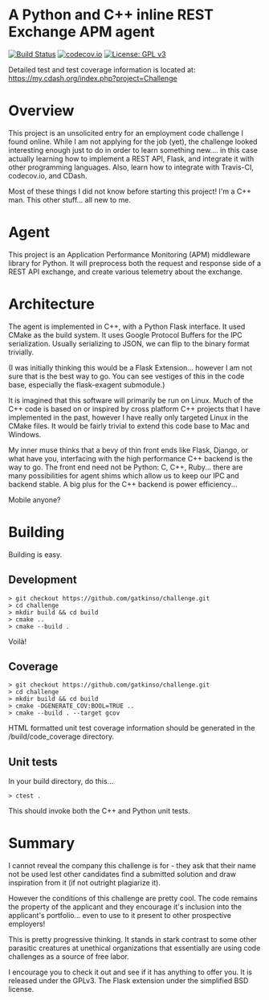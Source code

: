 # A Python and C++ inline REST Exchange APM agent

[![Build Status](https://travis-ci.org/gatkinso/challenge.svg?branch=master)](https://travis-ci.org/gatkinso/challenge) [![codecov.io](https://codecov.io/gh/gatkinso/challenge/coverage.svg?branch=master)](https://codecov.io/gh/gatkinso/challenge?branch=master) [![License: GPL v3](https://img.shields.io/badge/License-GPLv3-blue.svg)](https://www.gnu.org/licenses/gpl-3.0)

Detailed test and test coverage information is located at:
https://my.cdash.org/index.php?project=Challenge

# Overview
This project is an unsolicited entry for an employment code challenge I found online.  While I am not applying for the job (yet), the challenge looked interesting enough just to do in order to learn something new.... in this case actually learning how to implement a REST API, Flask, and integrate it with other programming languages.  Also, learn how to integrate with Travis-CI, codecov.io, and CDash.

Most of these things I did not know before starting this project!  I'm a C++ man.  This
other stuff... all new to me.

# Agent
This project is an Application Performance Monitoring (APM) middleware library for Python.  It will preprocess both the request and response side of a REST API exchange, and create various telemetry about the exchange.

# Architecture
The agent is implemented in C++, with a Python Flask interface.  It used CMake as the
build system.  It uses Google Protocol Buffers for the IPC serialization.  Usually
serializing to JSON, we can flip to the binary format trivially.

(I was initially thinking this would be a Flask Extension... however I am not sure that is the best way to go.  You can see vestiges of this in the code base, especially the flask-exagent submodule.)

It is imagined that this software will primarily be run on Linux.  Much of the C++ code is based on or inspired by cross platform C++ projects that I have implemented in the past, however I have really only targeted Linux in the CMake files.  It would be fairly trivial to extend this code base to Mac and Windows.

My inner muse thinks that a bevy of thin front ends like Flask, Django, or what have you, interfacing with the high performance C++ backend is the way to go. The front end need not be Python:  C, C++, Ruby... there are many possibilities for agent shims which allow us to keep our IPC and backend stable.  A big plus for the C++ backend is power efficiency...

Mobile anyone?

# Building
Building is easy.

## Development

```
> git checkout https://github.com/gatkinso/challenge.git
> cd challenge
> mkdir build && cd build
> cmake ..
> cmake --build .
```

Voilà!

## Coverage

```
> git checkout https://github.com/gatkinso/challenge.git
> cd challenge
> mkdir build && cd build
> cmake -DGENERATE_COV:BOOL=TRUE ..
> cmake --build . --target gcov
```

HTML formatted unit test coverage information should be generated in the <workspace>/build/code_coverage directory.

## Unit tests
In your build directory, do this...

```
> ctest .
```

This should invoke both the C++ and Python unit tests.

# Summary
I cannot reveal the company this challenge is for - they ask that their name not be used lest other candidates find a submitted solution and draw inspiration from it (if not outright plagiarize it).

However the conditions of this challenge are pretty cool.  The code remains the property of the applicant and they encourage it's inclusion into the applicant's portfolio... even to use to it present to other prospective employers!

This is pretty progressive thinking.  It stands in stark contrast to some other parasitic creatures at unethical organizations that essentially are using code challenges as a source of free labor.

I encourage you to check it out and see if it has anything to offer you.  It is released under the GPLv3.  The Flask extension under the simplified BSD license.



